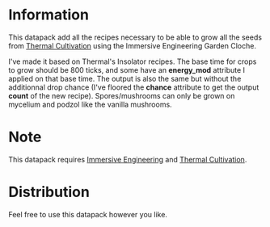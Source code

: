# Information
This datapack add all the recipes necessary to be able to grow all the seeds from
[Thermal Cultivation](https://www.curseforge.com/minecraft/mc-mods/thermal-cultivation)
using the Immersive Engineering Garden Cloche.

I've made it based on Thermal's Insolator recipes. The base time for crops to
grow should be 800 ticks, and some have an **energy_mod** attribute I applied on
that base time. The output is also the same but without the additionnal drop chance
(I've floored the **chance** attribute to get the output **count** of the new recipe).
Spores/mushrooms can only be grown on mycelium and podzol like the vanilla mushrooms.

# Note
This datapack requires
[Immersive Engineering](https://www.curseforge.com/minecraft/mc-mods/immersive-engineering) and
[Thermal Cultivation](https://www.curseforge.com/minecraft/mc-mods/thermal-cultivation).

# Distribution
Feel free to use this datapack however you like.